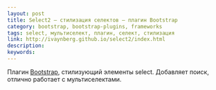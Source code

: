 ```yaml
---
layout: post
title: Select2 — стилизация селектов — плагин Bootstrap
category: bootstrap, bootstrap-plugins, frameworks
tags: select, мультиселект, плагин, селект, стилизация
link: http://ivaynberg.github.io/select2/index.html
description:
keywords:
---
```


<p>Плагин <a href="/search/id2">Bootstrap</a>, стилизующий элементы select. Добавляет поиск, отлично работает с мультиселектами.</p>
